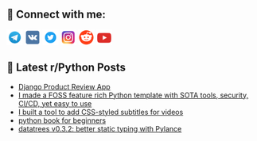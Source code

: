 ## 🔎 Connect with me:
[<img src="https://github.com/bullbesh/bullbesh/blob/main/images/Telegram.png" width="32" height="32" />](https://t.me/bullbesh)
[<img src="https://github.com/bullbesh/bullbesh/blob/main/images/VK.png" width="32" height="32" />](https://vk.com/bullbesh)
[<img src="https://github.com/bullbesh/bullbesh/blob/main/images/Twitter.png" width="32" height="32" />](https://twitter.com/bullbesh1)
[<img src="https://github.com/bullbesh/bullbesh/blob/main/images/Instagram.png" width="32" height="32" />](https://www.instagram.com/bullbesh)
[<img src="https://github.com/bullbesh/bullbesh/blob/main/images/Reddit.png" width="32" height="32" />](https://www.reddit.com/user/bullbesh)
[<img src="https://github.com/bullbesh/bullbesh/blob/main/images/YouTube.png" width="32" height="32" />](https://www.youtube.com/channel/UCtfjRs6uzgq5mfm8S06WTcg)

## 📕 Latest r/Python Posts
<!-- BLOG-POST-LIST:START -->
- [Django Product Review App](https://www.reddit.com/r/Python/comments/1limw2z/django_product_review_app/)
- [I made a FOSS feature rich Python template with SOTA tools, security, CI/CD, yet easy to use](https://www.reddit.com/r/Python/comments/1lim6fb/i_made_a_foss_feature_rich_python_template_with/)
- [I built a tool to add CSS-styled subtitles for videos](https://www.reddit.com/r/Python/comments/1lilnty/i_built_a_tool_to_add_cssstyled_subtitles_for/)
- [python book for beginners](https://www.reddit.com/r/Python/comments/1lil7qd/python_book_for_beginners/)
- [datatrees v0.3.2: better static typing with Pylance](https://www.reddit.com/r/Python/comments/1lijb48/datatrees_v032_better_static_typing_with_pylance/)
<!-- BLOG-POST-LIST:END -->
